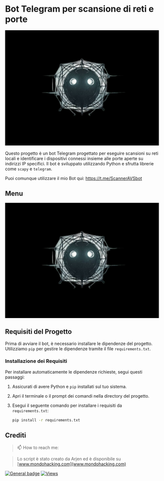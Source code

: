 # Bot Telegram per scansione di reti e porte
[![Banner](banner.jpg)](https://github.com/arjeeeen/Scan-porte/banner.jpg)

Questo progetto è un bot Telegram progettato per eseguire scansioni su reti locali e identificare i dispositivi connessi insieme alle porte aperte su indirizzi IP specifici. Il bot è sviluppato utilizzando Python e sfrutta librerie come `scapy` e `telegram`.

Puoi comunque utilizzare il mio Bot qui: https://t.me/ScannerAVSbot

## Menu

[![Banner](banner.jpg)](https://github.com/arjeeeen/Scan-porte---Bot-Telegram/Menu.png)

## Requisiti del Progetto

Prima di avviare il bot, è necessario installare le dipendenze del progetto. Utilizziamo `pip` per gestire le dipendenze tramite il file `requirements.txt`.

### Installazione dei Requisiti

Per installare automaticamente le dipendenze richieste, segui questi passaggi:

1. Assicurati di avere Python e `pip` installati sul tuo sistema.
2. Apri il terminale o il prompt dei comandi nella directory del progetto.
3. Esegui il seguente comando per installare i requisiti da `requirements.txt`:

   ```bash
   pip install -r requirements.txt

## Crediti

> 📫 How to reach me:

> Lo script è stato creato da Arjen ed è disponibile su [www.mondohacking.com](www.mondohacking.com)

[![General badge](https://img.shields.io/badge/LinkedIn-0077B5?style=for-the-badge&logo=linkedin&logoColor=white)](https://www.linkedin.com/in/arjen-van-zwam-aa0b93288/)
[![Views](https://komarev.com/ghpvc/?username=arjeeeen&label=Repository+Views)](https://github.com/arjeeeen/Scan-porte)

